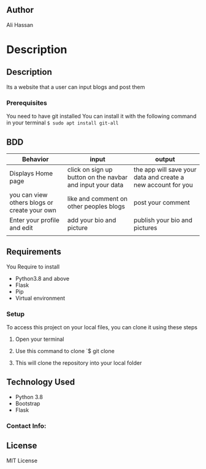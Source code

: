 ## Author
Ali Hassan

# Description
<!-- ## Author
Ali Hassan -->

## Description
Its a website that a user can input blogs and post them

### Prerequisites
You need to have git installed
You can install it with the following command in your terminal
`$ sudo apt install git-all`

## BDD

| Behavior| input | output |
| -------- | -------- | -------- |
| Displays Home page   | click on sign up button on the navbar and input your data | the app will save your data and create a new account for you |
| you can view others blogs or create your own | like and comment on other peoples blogs | post your comment |
| Enter your profile and edit | add your bio and picture | publish your bio and pictures |
|  |  | |

## Requirements

You Require to install

* Python3.8 and above
* Flask
* Pip
* Virtual environment


### Setup
To access this project on your local files, you can clone it using these steps
1. Open your terminal
1. Use this command to clone `$ git clone 

1. This will clone the repository into your local folder

## Technology Used

* Python 3.8
* Bootstrap 
* Flask

### Contact Info:


## License
MIT License 


